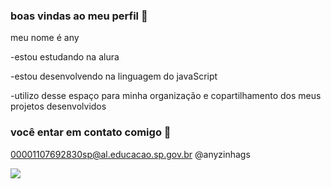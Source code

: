 ### boas vindas ao meu perfil 💙

meu nome é any 

-estou estudando na alura

-estou desenvolvendo na linguagem do javaScript
 
-utilizo desse espaço para minha organização e copartilhamento dos meus projetos desenvolvidos
  
### você entar em contato comigo 📧

00001107692830sp@al.educacao.sp.gov.br
@anyzinhags

![](https://media1.tenor.com/m/s28G2C4NEYQAAAAC/kita.gif)
